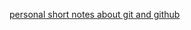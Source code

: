 
[personal short  notes about git and github](http://it-shpora.pp.ua/%d0%ba%d0%be%d0%bc%d0%b0%d0%bd%d0%b4%d1%8b-%d0%b4%d0%bb%d1%8f-%d1%80%d0%b0%d0%b1%d0%be%d1%82%d1%8b-%d1%81-git-%d0%b8-github/)
